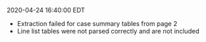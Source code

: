 2020-04-24 16:40:00 EDT


- Extraction failed for case summary tables from page 2
- Line list tables were not parsed correctly and are not included
